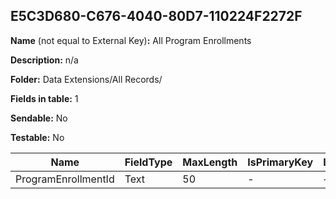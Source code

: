 ## E5C3D680-C676-4040-80D7-110224F2272F

**Name** (not equal to External Key)**:** All Program Enrollments

**Description:** n/a

**Folder:** Data Extensions/All Records/

**Fields in table:** 1

**Sendable:** No

**Testable:** No

| Name | FieldType | MaxLength | IsPrimaryKey | IsNullable | DefaultValue |
| --- | --- | --- | --- | --- | --- |
| ProgramEnrollmentId | Text | 50 | - | + |  |
